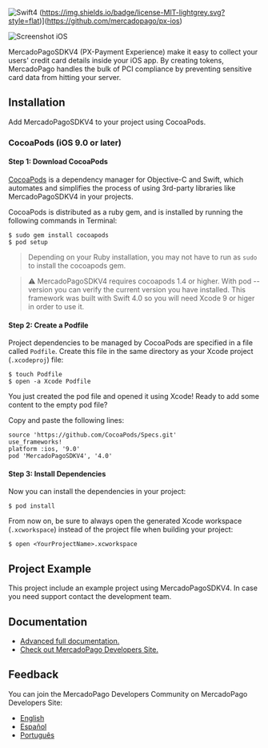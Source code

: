 ![Swift4](https://img.shields.io/badge/Swift-4.0-F16D39.svg?style=flat) (https://img.shields.io/badge/license-MIT-lightgrey.svg?style=flat)](https://github.com/mercadopago/px-ios)

![Screenshot iOS](https://i.imgur.com/7nDmBpl.jpg)

MercadoPagoSDKV4 (PX-Payment Experience) make it easy to collect your users' credit card details inside your iOS app. By creating tokens, MercadoPago handles the bulk of PCI compliance by preventing sensitive card data from hitting your server.

## Installation

Add MercadoPagoSDKV4 to your project using CocoaPods.

### CocoaPods (iOS 9.0 or later)

#### Step 1: Download CocoaPods

[CocoaPods](http://cocoapods.org) is a dependency manager for Objective-C and Swift, which automates and simplifies the process of using 3rd-party libraries like MercadoPagoSDKV4 in your projects.

CocoaPods is distributed as a ruby gem, and is installed by running the following commands in Terminal:

    $ sudo gem install cocoapods
    $ pod setup

> Depending on your Ruby installation, you may not have to run as `sudo` to install the cocoapods gem.

> :warning: MercadoPagoSDKV4 requires cocoapods 1.4 or higher. With pod --version you can verify the current version you have installed. This framework was built with Swift 4.0 so you will need Xcode 9 or higer in order to use it.

#### Step 2: Create a Podfile

Project dependencies to be managed by CocoaPods are specified in a file called `Podfile`. Create this file in the same directory as your Xcode project (`.xcodeproj`) file:

    $ touch Podfile
    $ open -a Xcode Podfile

You just created the pod file and opened it using Xcode! Ready to add some content to the empty pod file?

Copy and paste the following lines:  

    source 'https://github.com/CocoaPods/Specs.git'
    use_frameworks!
    platform :ios, '9.0'
    pod 'MercadoPagoSDKV4', '4.0'

#### Step 3: Install Dependencies

Now you can install the dependencies in your project:

    $ pod install

From now on, be sure to always open the generated Xcode workspace (`.xcworkspace`) instead of the project file when building your project:

    $ open <YourProjectName>.xcworkspace

## Project Example
This project include an example project using MercadoPagoSDKV4. In case you need support contact the development team.

## Documentation
+ [Advanced full documentation.](http://mercadopago.github.io/px-ios/v4/)
+ [Check out MercadoPago Developers Site.](http://www.mercadopago.com.ar/developers)

## Feedback
You can join the MercadoPago Developers Community on MercadoPago Developers Site:
+ [English](https://www.mercadopago.com.ar/developers/en/community/forum/)
+ [Español](https://www.mercadopago.com.ar/developers/es/community/forum/)
+ [Português](https://www.mercadopago.com.br/developers/pt/community/forum/)
